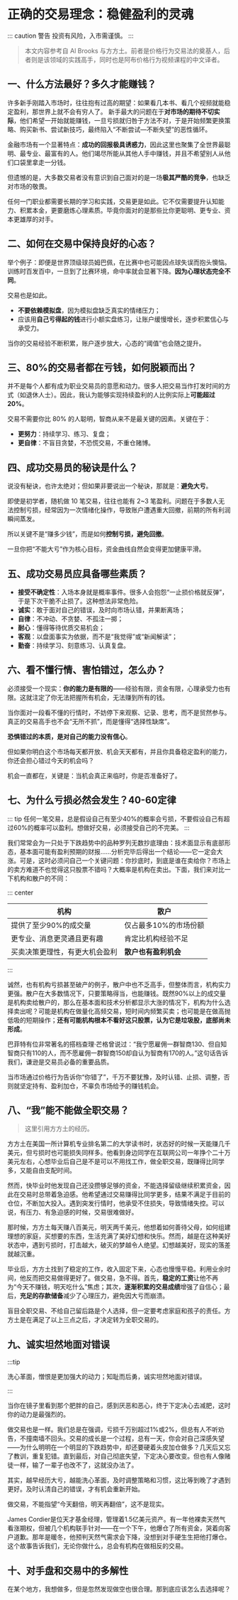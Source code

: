 

# 正确的交易理念：稳健盈利的灵魂

::: caution 警告
 投资有风险，入市需谨慎。
:::


> 本文内容参考自 Al Brooks 与方方土。前者是价格行为交易法的奠基人，后者则是该领域的实践高手，同时也是阿布价格行为视频课程的中文译者。

## 一、什么方法最好？多久才能赚钱？

许多新手刚踏入市场时，往往抱有过高的期望：如果看几本书、看几个视频就能稳定盈利，那世界上就不会有穷人了。
 新手最大的问题在于**对市场的期待不切实际**，他们希望一开始就能赚钱，一旦亏损就归咎于方法不对，于是开始频繁更换策略、购买新书、尝试新技巧，最终陷入“不断尝试—不断失望”的恶性循环。

金融市场有一个显著特点：**成功的回报极具诱惑力**，因此这里也聚集了全世界最聪明、最专业、最富有的人。他们竭尽所能从其他人手中赚钱，并且不希望别人从他们口袋里拿走一分钱。

但遗憾的是，大多数交易者没有意识到自己面对的是一场**极其严酷的竞争**，也缺乏对市场的敬畏。

任何一门职业都需要长期的学习和实践，交易更是如此。它不仅需要提升认知能力、积累本金，更要磨炼心理素质。毕竟你面对的是那些比你更聪明、更专业、资本更雄厚的对手。

## 二、如何在交易中保持良好的心态？

举个例子：即便是世界顶级球员姆巴佩，在比赛中也可能因点球失误而抱头懊恼。训练时百发百中，一旦到了比赛环境，命中率就会显著下降。**因为心理状态完全不同**。

交易也是如此。

- **不要依赖模拟盘**，因为模拟盘缺乏真实的情绪压力；
- 应该用**自己亏得起的钱**进行小额实盘练习，让账户缓慢增长，逐步积累信心与承受力。

当你的交易经验不断积累，账户逐步放大，心态的“阈值”也会随之提升。

## 三、80%的交易者都在亏钱，如何脱颖而出？

并不是每个人都有成为职业交易员的意愿和动力。很多人把交易当作打发时间的方式（如退休人士）。因此，我认为能够实现持续盈利的人比例实际上**可能超过 20%**。

交易不需要你比 80% 的人聪明，智商从来不是最关键的因素。关键在于：

- **更努力**：持续学习、练习、复盘；
- **更自律**：不盲目贪婪，不恐慌交易，不重仓赌博。

## 四、成功交易员的秘诀是什么？

说没有秘诀，也许太绝对；但如果非要说出一个秘诀，那就是：**避免大亏**。

即使是初学者，随机做 10 笔交易，往往也能有 2~3 笔盈利。问题在于多数人无法控制亏损，经常因为一次情绪化操作，导致账户遭遇重大回撤，前期的所有利润瞬间蒸发。

所以关键不是“赚多少钱”，而是如何**控制亏损，避免回撤**。

 一旦你把“不能大亏”作为核心目标，资金曲线自然会变得更加健康平滑。

## 五、成功交易员应具备哪些素质？

- **接受不确定性**：入场本身就是概率事件。很多人会抱怨“一止损价格就反弹”，于是下次干脆不止损了。这种想法非常危险。
- **诚实**：敢于面对自己的错误，及时向市场认错，并果断离场；
- **自律**：不冲动、不贪婪、不孤注一掷；
- **耐心**：懂得等待优质交易机会；
- **客观**：以盘面事实为依据，而不是“我觉得”或“新闻解读”；
- **勤奋**：持续学习、刻意练习、认真复盘。

## 六、看不懂行情、害怕错过，怎么办？

必须接受一个现实：**你的能力是有限的**——经验有限，资金有限，心理承受力也有限。这就注定了你无法把握所有机会，无法赚到所有的钱。

当你面对一段看不懂的行情时，不妨停下来观察、记录、思考，而不是贸然参与。真正的交易高手也不会“无所不抓”，而是懂得“选择性缺席”。

**恐惧错过的本质，是对自己的能力没有信心**。

但如果你明白这个市场每天都开放、机会天天都有，并且你具备稳定盈利的能力，你还会担心错过今天的机会吗？

机会一直都在，关键是：当机会真正来临时，你是否准备好了。

## 七、为什么亏损必然会发生？40-60定律

::: tip
任何一笔交易，总是假设自己有至少40%的概率会亏损，不要假设自己有超过60%的概率可以盈利。想做好交易，必须接受自己的不完美。
:::

我们常常会为一只处于下跌趋势中的品种罗列无数抄底理由：技术面显示有底部形态，基本面可能有盈利预期的财报……分析完毕后得出一个结论——它一定会大涨。可是，这时必须问自己一个关键问题：你抄底时，到底是谁在卖给你？市场上的卖方难道不也觉得这只股票不错吗？大概率是机构在卖出。下面，我们来对比一下机构和散户的不同：

::: center

| 机构                           | 散户                  |
| ------------------------------ | --------------------- |
| 提供了至少90%的成交量          | 仅占最多10%的市场份额 |
| 更专业、消息更灵通且更有趣     | 肯定比机构经验不足    |
| 买卖决策更理性，有更大机会盈利 | **散户也有盈利机会**  |

:::

诚然，也有机构亏损甚至破产的例子，散户中也不乏高手，但整体而言，机构实力更强。散户在大多数情况下，只要策略得当，也能赚钱。既然90%以上的成交量是机构卖给散户的，那么在基本面和技术分析都显示大涨的情况下，机构为什么选择卖出呢？可能是机构在做量化高频交易，短时间内频繁买卖；也可能是在做高抛低吸的短期操作；**还有可能机构根本不看好这只股票，认为它是垃圾股，底部尚未形成**。

巴菲特有位非常著名的搭档查理·芒格曾说过：“我宁愿雇佣一群智商130、但自知智商只有110的人，而不愿雇佣一群智商150却自认为智商有170的人。”这句话告诉我们，谦逊是交易员必备的重要品质。

当市场通过价格行为告诉你“你错了”，千万不要犹豫，及时认错、止损、调整，否则就坚定持有、盈利加仓，不辜负市场给予的赚钱机会。

## 八、“我”能不能做全职交易？

> 这里引用方方土的经历。

方方土在美国一所计算机专业排名第二的大学读书时，状态好的时候一天能赚几千美元，但亏损时也可能损失同样多。他看到身边同学在互联网公司一年挣个二十万美元左右，心想毕业后自己是不是可以不用找工作，做全职交易，既赚得比同学多，又能自由支配时间。

然而，快毕业时他发现自己还没攒够足够的资金，不能选择留级继续积累资金，因此在交易时总带着急迫感。他希望通过交易赚得比同学更多，结果不满足于目前的仓位，不断加大投入。遇到突发行情时，他承受不住损失，导致情绪失控。可以说，有压力、有急迫感的时候，交易很难做好。

那时候，方方土每天赚八百美元，明天两千美元，他想着如何善待父母，如何组建理想的家庭，买想要的东西，生活充满了美好幻想和快乐。然而，越是在这种美好状态中，遇到亏损时，打击越大，破灭的梦越令人绝望。幻想越美好，现实的落差就越沉重。

毕业后，方方土找到了稳定的工作，收入固定下来，心态也慢慢平稳。利用业余时间，他反而把交易做得更好了。做交易，急不得。首先，**稳定的工资**让他不再为“今天不赚钱，明天吃什么”焦虑；其次，**逐渐积累的交易成绩**增强了自信心；最后，**充足的存款储备**减少了心理压力，避免因大亏而崩溃。

盲目全职交易、不给自己留后路是个人选择，但一定要考虑家庭和孩子的责任。方方土是在满足了以上三点之后，才决定转为全职交易的。



## 九、诚实坦然地面对错误

:::tip

洗心革面，憎恨是更加强大的动力；知耻而后勇，诚实坦然地面对错误。

:::

当你在镜子里看到那个肥胖的自己，感到厌恶和恶心，终于下定决心去减肥，这时你的动力是最强烈的。

做交易也是一样。我们总是在强调，亏损千万别超过1%或2%，但总有人不听劝告，不撞南墙不回头。交易的成长是一个过程，总有一天，你会对自己深感失望——为什么明明在一个明显的下跌趋势中，却还要硬着头皮加仓做多？几天后又忘了教训，重复犯错。直到最后，对自己彻底失望，下定决心要改变。但也有人像赌徒一样，输了一辈子也改不了，这就没办法了。

其实，越早经历大亏，越能洗心革面，及时调整策略和习惯，这比等到晚了才遇到更好。及时认清自己的错误，才有机会重新开始。

做交易，不能指望“今天翻倍，明天再翻倍”，这不是现实。

James Cordier是位天才基金经理，管理着1.5亿美元资产。有一年他裸卖天然气看涨期权，但被几个机构联手针对——在一个下午，他爆仓了所有资金，哭着向客户道歉。那年是暖冬，他预判天然气需求会下降，没想到对手硬生生把他打爆仓。这个故事告诉我们，无论你做什么，总会有机构在做相反的交易。

## 十、对手盘和交易中的多解性

在某个地方，我想做多，但是忽然发现做空也很合理。那到底应该怎么去选择呢？

